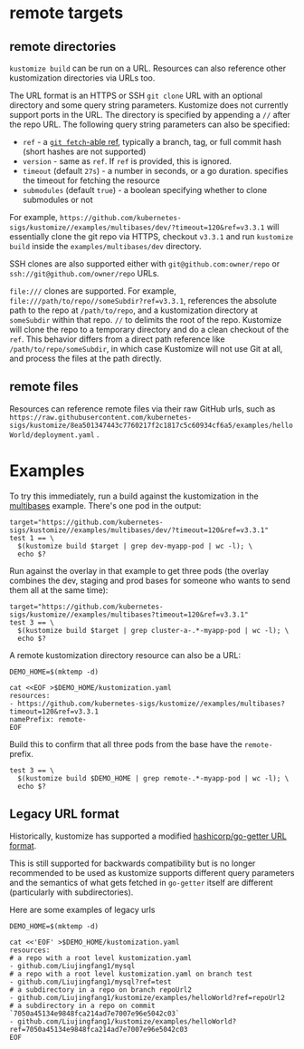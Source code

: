 # remote targets

## remote directories

`kustomize build` can be run on a URL. Resources can also reference other
kustomization directories via URLs too.

The URL format is an HTTPS or SSH `git clone` URL with an optional directory and
some query string parameters. Kustomize does not currently support ports in the
URL. The directory is specified by appending a `//` after the repo URL. The
following query string parameters can also be specified:

 * `ref` - a [`git fetch`-able ref](https://git-scm.com/docs/git-fetch), typically a branch, tag, or full commit hash
   (short hashes are not supported)
 * `version` - same as `ref`. If `ref` is provided, this is ignored.
 * `timeout` (default `27s`) - a number in seconds, or a go duration. specifies
   the timeout for fetching the resource
 * `submodules` (default `true`) - a boolean specifying whether to clone
   submodules or not

For example,
`https://github.com/kubernetes-sigs/kustomize//examples/multibases/dev/?timeout=120&ref=v3.3.1`
will essentially clone the git repo via HTTPS, checkout `v3.3.1` and run
`kustomize build` inside the `examples/multibases/dev` directory.

SSH clones are also supported either with `git@github.com:owner/repo` or
`ssh://git@github.com/owner/repo` URLs.

`file:///` clones are supported. For
example, `file:///path/to/repo//someSubdir?ref=v3.3.1`, references the absolute
path to the repo at `/path/to/repo`, and a kustomization directory
at `someSubdir` within that repo. `//` to delimits the root of the repo.
Kustomize will clone the repo to a temporary directory and do a clean checkout
of the `ref`. This behavior differs from a direct path reference
like `/path/to/repo/someSubdir`, in which case Kustomize will not use Git at
all, and process the files at the path directly.

## remote files
Resources can reference remote files via their raw GitHub urls, such
as `https://raw.githubusercontent.com/kubernetes-sigs/kustomize/8ea501347443c7760217f2c1817c5c60934cf6a5/examples/helloWorld/deployment.yaml`
.

# Examples

To try this immediately, run a build against the kustomization
in the [multibases](multibases/README.md) example.  There's
one pod in the output:

<!-- @remoteOverlayBuild @testAgainstLatestRelease -->
```
target="https://github.com/kubernetes-sigs/kustomize//examples/multibases/dev/?timeout=120&ref=v3.3.1"
test 1 == \
  $(kustomize build $target | grep dev-myapp-pod | wc -l); \
  echo $?
```

Run against the overlay in that example to get three pods
(the overlay combines the dev, staging and prod bases for
someone who wants to send them all at the same time):

<!-- @remoteBuild @testAgainstLatestRelease -->
```
target="https://github.com/kubernetes-sigs/kustomize//examples/multibases?timeout=120&ref=v3.3.1"
test 3 == \
  $(kustomize build $target | grep cluster-a-.*-myapp-pod | wc -l); \
  echo $?
```

A remote kustomization directory resource can also be a URL:

<!-- @createOverlay @testAgainstLatestRelease -->
```
DEMO_HOME=$(mktemp -d)

cat <<EOF >$DEMO_HOME/kustomization.yaml
resources:
- https://github.com/kubernetes-sigs/kustomize//examples/multibases?timeout=120&ref=v3.3.1
namePrefix: remote-
EOF
```

Build this to confirm that all three pods from the base
have the `remote-` prefix.

<!-- @remoteBases @testAgainstLatestRelease -->
```
test 3 == \
  $(kustomize build $DEMO_HOME | grep remote-.*-myapp-pod | wc -l); \
  echo $?
```

## Legacy URL format

Historically, kustomize has supported a modified [hashicorp/go-getter URL format](https://github.com/hashicorp/go-getter#url-format).

This is still supported for backwards compatibility but is no longer recommended
to be used as kustomize supports different query parameters and the semantics of
what gets fetched in `go-getter` itself are different (particularly with
subdirectories).

Here are some examples of legacy urls

<!-- @createOverlay @testAgainstLatestRelease -->
```
DEMO_HOME=$(mktemp -d)

cat <<'EOF' >$DEMO_HOME/kustomization.yaml
resources:
# a repo with a root level kustomization.yaml
- github.com/Liujingfang1/mysql
# a repo with a root level kustomization.yaml on branch test
- github.com/Liujingfang1/mysql?ref=test
# a subdirectory in a repo on branch repoUrl2
- github.com/Liujingfang1/kustomize/examples/helloWorld?ref=repoUrl2
# a subdirectory in a repo on commit `7050a45134e9848fca214ad7e7007e96e5042c03`
- github.com/Liujingfang1/kustomize/examples/helloWorld?ref=7050a45134e9848fca214ad7e7007e96e5042c03
EOF
```
